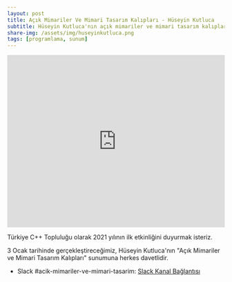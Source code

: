 ```yaml
---
layout: post
title: Açık Mimariler Ve Mimari Tasarım Kalıpları - Hüseyin Kutluca
subtitle: Hüseyin Kutluca'nın açık mimariler ve mimari tasarım kalıpları sunumu
share-img: /assets/img/huseyinkutluca.png
tags: [programlama, sunum]
---
```


<iframe width=100% height="400" src="https://www.youtube.com/embed/GBqgEgJTXHM" frameborder="0" allow="accelerometer; autoplay; clipboard-write; encrypted-media; gyroscope; picture-in-picture" allowfullscreen></iframe>

Türkiye C++ Topluluğu olarak 2021 yılının ilk etkinliğini duyurmak isteriz.

3 Ocak tarihinde gerçekleştireceğimiz, Hüseyin Kutluca'nın "Açık Mimariler ve Mimari Tasarım Kalıpları" sunumuna herkes davetlidir.

- Slack #acik-mimariler-ve-mimari-tasarim: [Slack Kanal Bağlantısı](https://trcpp.slack.com/archives/C01HMC3BNPM)